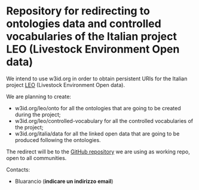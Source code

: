 # Repository for redirecting to ontologies data and controlled vocabularies of the Italian project LEO (Livestock Environment Open data)

We intend to use w3id.org in order to obtain persistent URIs for the Italian project [LEO](https://www.leo-italy.eu/) (Livestock Environment Open data).

We are planning to create:
* w3id.org/leo/onto for all the ontologies that are going to be created during the project;
* w3id.org/leo/controlled-vocabulary for all the controlled vocabularies of the project;
* w3id.org/italia/data for all the linked open data that are going to be produced following the ontologies.

The redirect will be to the [GitHub repository](https://github.com/Bluarancio/Leo-OpenData) we are using as working repo, open to all communities.

Contacts:
* Bluarancio (**indicare un indirizzo email**)
